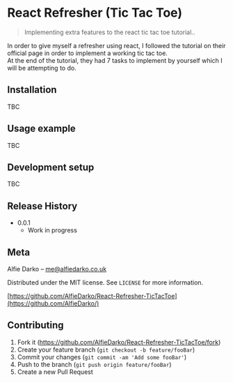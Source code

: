 # React Refresher (Tic Tac Toe)
> Implementing extra features to the react tic tac toe tutorial..

In order to give myself a refresher using react, I followed the tutorial on their official page in order to implement a working tic tac toe.<br>
At the end of the tutorial, they had 7 tasks to implement by yourself which I will be attempting to do.

## Installation

TBC

## Usage example

TBC

## Development setup

TBC
## Release History

* 0.0.1
    * Work in progress

## Meta

Alfie Darko – me@alfiedarko.co.uk

Distributed under the MIT license. See ``LICENSE`` for more information.

[https://github.com/AlfieDarko/React-Refresher-TicTacToe](https://github.com/AlfieDarko/)

## Contributing

1. Fork it (<https://github.com/AlfieDarko/React-Refresher-TicTacToe/fork>)
2. Create your feature branch (`git checkout -b feature/fooBar`)
3. Commit your changes (`git commit -am 'Add some fooBar'`)
4. Push to the branch (`git push origin feature/fooBar`)
5. Create a new Pull Request
